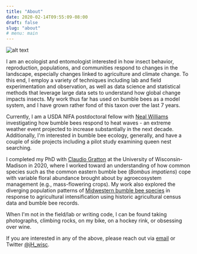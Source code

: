 ```yaml
---
title: "About"
date: 2020-02-14T09:55:09-08:00
draft: false
slug: "about"
# menu: main
---
```


![alt text](/images/arbjeremy.png "Jeremy searches for bumble bees to photograph on purple flowers in the University of Wisconsin arboretum")

I am an ecologist and entomologist interested in how insect behavior, reproduction, populations, and communities respond to changes in the landscape, especially changes linked to agriculture and climate change. To this end, I employ a variety of techniques including lab and field experimentation and observation, as well as data science and statistical methods that leverage large data sets to understand how global change impacts insects. My work thus far has used on bumble bees as a model system, and I have grown rather fond of this taxon over the last 7 years.

Currently, I am a USDA NIFA postdoctoral fellow with [Neal Williams](https://williamslab.ucdavis.edu/ "Williams Lab Website") investigating how bumble bees respond to heat waves - an extreme weather event projected to increase substantially in the next decade. Additionally, I'm interested in bumble bee ecology, generally, and have a couple of side projects including a pilot study examining queen nest searching.

I completed my PhD with [Claudio Gratton](https://gratton.entomology.wisc.edu "Gratton Lab Website") at the University of Wisconsin-Madison in 2020, where I worked toward an understanding of how common species such as the common eastern bumble bee (_Bombus impatiens_) cope with variable floral abundance brought about by agroecosystem management (e.g., mass-flowering crops).  My work also explored the diverging population patterns of [Midwestern bumble bee species](https://www.wisconsinbumblebees.com "Wisconsin Bumble Bee Guide") in response to agricultural intensification using historic agricultural census data and bumble bee records.

When I'm not in the field/lab or writing code, I can be found taking photographs, climbing rocks, on my bike, on a hockey rink, or obsessing over wine.

If you are interested in any of the above, please reach out via [email](mailto:j.hemberger.wisc@gmail.com) or Twitter [@jH_wisc](https://twitter.com/jH_wisc "Jeremy's Twitter Handle").
